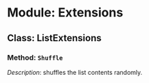 # Module: Extensions

## Class: ListExtensions

### Method: `Shuffle`

*Description*: shuffles the list contents randomly.
